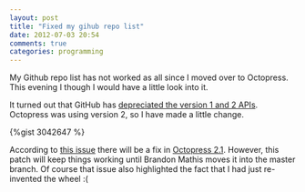 ```yaml
---
layout: post
title: "Fixed my gihub repo list"
date: 2012-07-03 20:54
comments: true
categories: programming
---
```

My Github repo list has not worked as all since I moved over to Octopress. This evening I though I would have a little look into it.

It turned out that GitHub has <a href="https://github.com/blog/1160-github-api-v2-end-of-life" target="_blank">depreciated the version 1 and 2 APIs</a>. Octopress was using version 2, so I have made a little change.

{%gist 3042647 %}

According to <a href="https://github.com/imathis/octopress/issues/620" target="_blank">this issue</a> there will be a fix in <a href="https://github.com/imathis/octopress/tree/2.1" target="_blank" >Octopress 2.1</a>. However, this patch will keep things working until Brandon Mathis moves it into the master branch. Of course that issue also highlighted the fact that I had just re-invented the wheel :(
